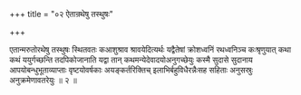 +++
title = "०२ ऐतान्रथेषु तस्थुषः"

+++

एतान्मरुतोरथेषु तस्थुषः स्थितवतः कआशुश्राव श्रावयेदित्यर्थः यद्वैतेषां क्रोशध्वनिं रथध्वनिञ्च कःश्रृणुयात् कथा कथं ययुर्गच्छन्ति तदपिकोजानाति यद्वा तान् कथमन्येदेवादयोअनुगच्छेयुः कस्मै सुदासे सुदानाय आपयोबन्धुभूताव्याप्ताः वृष्टयोवर्षकाः अयङ्कर्तरिक्तिच् इलाभिर्बहुविधैरन्नैःसह सहिताः अनुसस्रुः अनुक्रमेणावतरेयुः ॥ २ ॥
